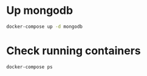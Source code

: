 # Up mongodb

```sh
docker-compose up -d mongodb
```

# Check running containers

```sh
docker-compose ps
```